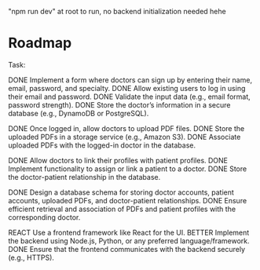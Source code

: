 "npm run dev" at root to run, no backend initialization needed hehe

# Roadmap
Task:

DONE     Implement a form where doctors can sign up by entering their name, email, password, and specialty.
DONE     Allow existing users to log in using their email and password.
DONE     Validate the input data (e.g., email format, password strength).
DONE     Store the doctor’s information in a secure database (e.g., DynamoDB or PostgreSQL).

DONE     Once logged in, allow doctors to upload PDF files.
DONE     Store the uploaded PDFs in a storage service (e.g., Amazon S3).
DONE     Associate uploaded PDFs with the logged-in doctor in the database.

DONE     Allow doctors to link their profiles with patient profiles.
DONE     Implement functionality to assign or link a patient to a doctor.
DONE     Store the doctor-patient relationship in the database.

DONE     Design a database schema for storing doctor accounts, patient accounts, uploaded PDFs, and doctor-patient relationships.
DONE     Ensure efficient retrieval and association of PDFs and patient profiles with the corresponding doctor.

REACT    Use a frontend framework like React for the UI.
BETTER   Implement the backend using Node.js, Python, or any preferred language/framework.
DONE     Ensure that the frontend communicates with the backend securely (e.g., HTTPS).

